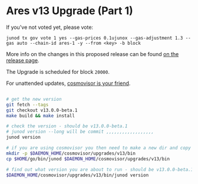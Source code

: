 # Ares v13 Upgrade (Part 1)

If you've not voted yet, please vote:

    junod tx gov vote 1 yes --gas-prices 0.1ujunox --gas-adjustment 1.3 --gas auto --chain-id ares-1 -y --from <key> -b block

More info on the changes in this proposed release can be found [on the release page](https://github.com/CosmosContracts/juno/releases/tag/v13.0.0-beta.1).

The Upgrade is scheduled for block `20000`.

For unattended updates, [cosmovisor is your friend](https://docs.junochain.com/validators/setting-up-cosmovisor).

```bash

# get the new version
git fetch --tags
git checkout v13.0.0-beta.1
make build && make install

# check the version - should be v13.0.0-beta.1
# junod version --long will be commit ,,,,,,,,,,,,,,,,,,
junod version

# if you are using cosmovisor you then need to make a new dir and copy this new binary
mkdir -p $DAEMON_HOME/cosmovisor/upgrades/v13/bin
cp $HOME/go/bin/junod $DAEMON_HOME/cosmovisor/upgrades/v13/bin

# find out what version you are about to run - should be v13.0.0-beta.1
$DAEMON_HOME/cosmovisor/upgrades/v13/bin/junod version

```
